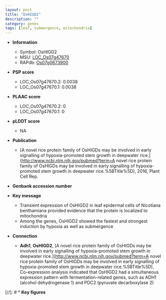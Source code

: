 ```yaml
---
layout: post
title: "OsHIGD2"
description: ""
category: genes
tags: [leaf, submergence, mitochondria]
---
```


* **Information**  
    + Symbol: OsHIGD2  
    + MSU: [LOC_Os07g47670](http://rice.plantbiology.msu.edu/cgi-bin/ORF_infopage.cgi?orf=LOC_Os07g47670)  
    + RAPdb: [Os07g0673900](http://rapdb.dna.affrc.go.jp/viewer/gbrowse_details/irgsp1?name=Os07g0673900)  

* **PSP score**  
    + LOC_Os07g47670.2: 0.0038 
    + LOC_Os07g47670.1: 0.0038 

* **PLAAC score**  
    + LOC_Os07g47670.2: 0 
    + LOC_Os07g47670.1: 0 

* **pLDDT score**
    + NA


* **Publication**  
    + [A novel rice protein family of OsHIGDs may be involved in early signalling of hypoxia-promoted stem growth in deepwater rice.](http://www.ncbi.nlm.nih.gov/pubmed?term=A novel rice protein family of OsHIGDs may be involved in early signalling of hypoxia-promoted stem growth in deepwater rice.%5BTitle%5D), 2016, Plant Cell Rep.

* **Genbank accession number**  

* **Key message**  
    + Transient expression of OsHIGD2 in leaf epidermal cells of Nicotiana benthamiana provided evidence that the protein is localized to mitochondria
    + Among the genes, OsHIGD2 showed the fastest and strongest induction by hypoxia as well as submergence

* **Connection**  
    + __Adh1__, __OsHIGD2__, [A novel rice protein family of OsHIGDs may be involved in early signalling of hypoxia-promoted stem growth in deepwater rice.](http://www.ncbi.nlm.nih.gov/pubmed?term=A novel rice protein family of OsHIGDs may be involved in early signalling of hypoxia-promoted stem growth in deepwater rice.%5BTitle%5D), Co-expression analysis indicated that OsHIGD2 had a simultaneous expression pattern with fermentation-related genes, such as ADH1 (alcohol dehydrogenase 1) and PDC2 (pyruvate decarboxylase 2)

[//]: # * **Key figures**  


